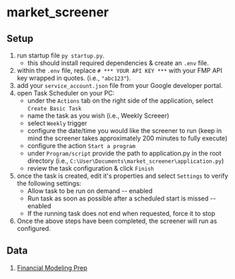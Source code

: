 # market_screener

## Setup

1. run startup file `py startup.py`.
    - this should install required dependencies & create an `.env` file.
2. within the `.env` file, replace ` # *** YOUR API KEY *** ` with your FMP API key wrapped in quotes. (i.e., `"abc123"`).
3. add your `service_account.json` file from your Google developer portal.
4. open Task Scheduler on your PC:
    - under the `Actions` tab on the right side of the application, select `Create Basic Task`
    - name the task as you wish (i.e., Weekly Screeer)
    - select `Weekly` trigger
    - configure the date/time you would like the screener to run (keep in mind the screener takes approximately 200 minutes to fully execute)
    - configure the action `Start a program`
    - under `Program/script` provide the path to application.py in the root directory (i.e., `C:\User\Documents\market_screener\application.py`)
    - review the task configuration & click `Finish`
5. once the task is created, edit it's properties and select `Settings` to verify the following settings:
    - Allow task to be run on demand -- enabled
    - Run task as soon as possible after a scheduled start is missed -- enabled
    - If the running task does not end when requested, force it to stop
6. Once the above steps have been completed, the screener will run as configured. 

## Data

1. [Financial Modeling Prep](https://site.financialmodelingprep.com/developer/docs)
